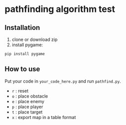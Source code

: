 # pathfinding algorithm test
## Installation
1. clone or download zip
2. install pygame:
```
pip install pygame
```

## How to use
Put your code in `your_code_here.py` and run `pathfind.py`. 

- `r` : reset
- `o` : place obstacle
- `e` : place enemy
- `p` : place player
- `t` : place target
- `x` : export map in a table format